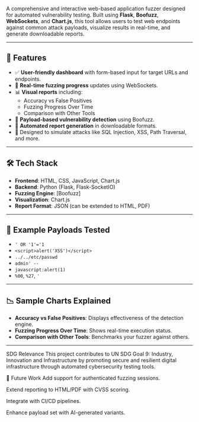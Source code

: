 A comprehensive and interactive web-based application fuzzer designed for automated vulnerability testing. Built using **Flask**, **Boofuzz**, **WebSockets**, and **Chart.js**, this tool allows users to test web endpoints against common attack payloads, visualize results in real-time, and generate downloadable reports.

---

## 🚀 Features

- ✅ **User-friendly dashboard** with form-based input for target URLs and endpoints.
- 📡 **Real-time fuzzing progress** updates using WebSockets.
- 📊 **Visual reports** including:
  - Accuracy vs False Positives
  - Fuzzing Progress Over Time
  - Comparison with Other Tools
- 🧪 **Payload-based vulnerability detection** using Boofuzz.
- 📁 **Automated report generation** in downloadable formats.
- 🔐 Designed to simulate attacks like SQL Injection, XSS, Path Traversal, and more.

---

## 🛠️ Tech Stack

- **Frontend**: HTML, CSS, JavaScript, Chart.js
- **Backend**: Python (Flask, Flask-SocketIO)
- **Fuzzing Engine**: [Boofuzz]
- **Visualization**: Chart.js
- **Report Format**: JSON (can be extended to HTML, PDF)

---

## 🧪 Example Payloads Tested

- `' OR '1'='1`
- `<script>alert('XSS')</script>`
- `../../etc/passwd`
- `admin' --`
- `javascript:alert(1)`
- `%00`, `%27`, `'`

---

## 📉 Sample Charts Explained

- **Accuracy vs False Positives**: Displays effectiveness of the detection engine.
- **Fuzzing Progress Over Time**: Shows real-time execution status.
- **Comparison with Other Tools**: Benchmarks your fuzzer against others.

---

SDG Relevance
This project contributes to UN SDG Goal 9: Industry, Innovation and Infrastructure by promoting secure and resilient digital infrastructure through automated cybersecurity testing tools.

🔮 Future Work
Add support for authenticated fuzzing sessions.

Extend reporting to HTML/PDF with CVSS scoring.

Integrate with CI/CD pipelines.

Enhance payload set with AI-generated variants.
